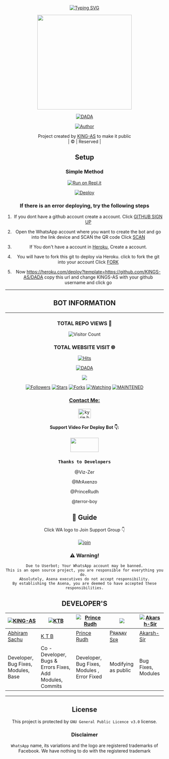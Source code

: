 <div align="center">

[![Typing SVG](https://readme-typing-svg.herokuapp.com?color=%23000BF7&lines=%F0%9D%99%92%F0%9D%99%80%F0%9D%99%87%F0%9D%98%BE%F0%9D%99%8A%F0%9D%99%88%F0%9D%99%80+%F0%9D%99%8F%F0%9D%99%8A+%F0%9D%98%BF%F0%9D%98%BC%F0%9D%98%BF%F0%9D%98%BC+%F0%9D%98%BD%F0%9D%99%82%F0%9D%99%88+%F0%9D%98%BD%F0%9D%99%8A%F0%9D%99%8F;%F0%9D%98%BE%F0%9D%99%8D%F0%9D%99%80%F0%9D%98%BC%F0%9D%99%8F%F0%9D%99%80+%F0%9D%98%BD%F0%9D%99%94+%F0%9D%98%BC%F0%9D%98%BD%F0%9D%99%83%F0%9D%99%84%F0%9D%99%8D%F0%9D%98%BC%F0%9D%99%88+%F0%9D%99%8E%F0%9D%98%BC%F0%9D%98%BE%F0%9D%99%83%F0%9D%99%90;%F0%9D%99%8F%F0%9D%99%83%F0%9D%98%BC%F0%9D%99%89%F0%9D%99%86%F0%9D%99%8E+%F0%9D%99%8F%F0%9D%99%8A+%F0%9D%99%88%F0%9D%99%94+%F0%9D%98%BF%F0%9D%99%80%F0%9D%99%91%F0%9D%99%80%F0%9D%99%87%F0%9D%99%8A%F0%9D%99%8B%F0%9D%99%80%F0%9D%99%8D%F0%9D%99%8E;%F0%9D%99%8B%F0%9D%99%8D%F0%9D%99%84%F0%9D%99%89%F0%9D%98%BE%F0%9D%99%80+%F0%9D%99%8D%F0%9D%99%90%F0%9D%98%BF%F0%9D%99%83+%F0%9D%98%BC%F0%9D%99%89%F0%9D%98%BF+%F0%9D%99%8F%F0%9D%99%80%F0%9D%99%8D%F0%9D%99%8D%F0%9D%99%8A%F0%9D%99%8D+%F0%9D%98%BD%F0%9D%99%8A%F0%9D%99%94+%F0%9D%98%BC%F0%9D%99%89%F0%9D%98%BF;%F0%9D%99%91%F0%9D%99%84%F0%9D%99%95+%F0%9D%99%95%F0%9D%99%80%F0%9D%99%8D++%F0%9D%98%BC%F0%9D%99%89%F0%9D%98%BF+%F0%9D%99%88%F0%9D%99%8D+%F0%9D%98%BC%F0%9D%99%93%F0%9D%99%80%F0%9D%99%89%F0%9D%99%95%F0%9D%99%8A)](https://github.com/KINGS-AS/DADA)

 
 </a>
</p>
<div align="center">
  <img border-radius: 15px src="https://i.imgur.com/sseIn7b.jpeg" width="300" height="300"/>
  <p align="center">
<a href="#"><img title="DADA" src="https://img.shields.io/badge/DADA-green?colorA=%23ff0000&colorB=%23017e40&style=for-the-badge"></a>
</p>
  <p align="center">
<a href="https://github.com/KINGS-AS"><img title="Author" src="https://img.shields.io/badge/Author-KINGS-AS/DADA?color=blue&style=for-the-badge&logo=whatsapp"></a>
</p>
</div>
<p align="center">
Project created by <a href="https://github.com/KINGS-AS">KING-AS</a> to make it public
    <br>
       | © |
        Reserved |
    <br> 
</p>

## Setup
<div align="center">

  ### Simple Method
  
[![Run on Repl.it](https://repl.it/badge/github/quiec/whatsAlfa)](https://replit.com/@KINGS-AS/DADA-QR)

[![Deploy](https://www.herokucdn.com/deploy/button.svg)](https://heroku.com/deploy?template=https://github.com/KINGS-AS/DADA)
     </div>

  ### If there is an error deploying, try the following steps

1. If you dont have a github account create a account. Click [GITHUB SIGN UP](https://github.com/signup/)

2. Open the WhatsApp account where you want to create the bot and go into the link device and SCAN the QR code Click [SCAN](https://replit.com/@KINGS-AS/DADA)
 
3. If You don't have a account in [Heroku](https://signup.heroku.com/), Create a account.

4. You will have to fork this git to deploy via Heroku.
  click to fork the git into your account
 Click [FORK](https://github.com/KINGS-AS/DADA/fork)

5. Now https://heroku.com/deploy?template=https://github.com/KINGS-AS/DADA copy this url and change KINGS-AS with your github username and click go<br>

----

## BOT INFORMATION

------


  ### TOTAL REPO VIEWS 🔮

![Visitor Count](https://profile-counter.glitch.me/KINGS-AS/count.svg)
  
### TOTAL WEBSITE VISIT 🌐
  [![Hits](https://hits.seeyoufarm.com/api/count/incr/badge.svg?url=https://rdx-whtsapp-bot-website.yolasite.com/&count_bg=%2379C83D&title_bg=%23030303&icon=webauthn.svg&icon_color=%23FFFAFA&title=WEBSITE+VISITORS&edge_flat=false)](https://rdx-whtsapp-bot-website.yolasite.com/)


[![DADA](https://readme-typing-svg.herokuapp.com?font=&color=%23001FF7&vCenter=true&multiline=true&height=80&lines=DADA+BGM+BOT+REPO;Thanks+To+All)](NOTHING)


  <p align="center">
  <a href="httsp://github.com/KINGS-AS/DADA">
    <img src="https://img.shields.io/github/repo-size/KINGS-AS/DADA?color=green&label=Repo%20total%20size&style=plastic">
<p align="center">
<a href="https://github.com/KINGS-AS/followers"><img title="Followers" src="https://img.shields.io/github/followers/KINGS-AS?color=blue&style=flat-square"></a>
<a href="https://github.com/KINGS-AS/DADA/stargazers/"><img title="Stars" src="https://img.shields.io/github/stars/KINGS-AS/DADA?color=blue&style=flat-square"></a>
<a href="https://github.com/KINGS-AS/DADA/network/members"><img title="Forks" src="https://img.shields.io/github/forks/KINGS-AS/DADA?color=blue&style=flat-square"></a>
<a href="https://github.com/KINGS-AS/DADA/watchers"><img title="Watching" src="https://img.shields.io/github/watchers/KINGS-AS/DADA?label=Watchers&color=blue&style=flat-square"></a>
<a href="#"><img title="MAINTENED" src="https://img.shields.io/badge/UNMAINTENED-YES-blue.svg"</a>
</p>
<h3 align="center">Contact Me:</h3>
<p align="center">
<a href="https://instagram.com/king_as__ofc" target="blank"><img align="center" src="https://cdn.jsdelivr.net/npm/simple-icons@3.0.1/icons/instagram.svg" alt="kyrie.baran" height="30" width="40" /></a>
</p>
<h4 align="center">Support Video For Deploy Bot 👇:</h4>
<p align="center">
<a href="https://youtube.com/c/PrinceRudh" target="blank"><img align="center" src="https://upload.wikimedia.org/wikipedia/commons/thumb/e/e1/Logo_of_YouTube_%282015-2017%29.svg/1200px-Logo_of_YouTube_%282015-2017%29.svg.png" height="45" width="90" /></a>
</p>

### ```Thanks to Developers```

@Viz-Zer

@MrAxenzo

@PrinceRudh

@terror-boy

## 📢 Guide
Click WA logo to Join Support Group 👇
    <br>
<br>
  [![join](https://github.com/Alien-alfa/PublicBot/blob/main/wlogo.svg.png)](https://chat.whatsapp.com/GQKFAsYW10VCJqP0pRs4gb)
  <div align="center">
       
  </div>
  


### ⚠️ Warning! 
```
Due to Userbot; Your WhatsApp account may be banned.
This is an open source project, you are responsible for everything you do. 
Absolutely, Asena executives do not accept responsibility.
By establishing the Asena, you are deemed to have accepted these responsibilities.
```

## DEVELOPER'S

 <div align="center">
    
 [![KING-AS](https://github.com/KINGS-AS.png?size=100)](https://king-as.github.io)| [![KTB](https://imgur.com/lgvPieA.png?size=100)](https://terror-boy.github.io)  |  [![Prince Rudh](https://github.com/PrinceRudh.png?size=100)](https://github.com/PrinceRudh) | [![](https://github.com/Viz-Zer.png?size=100)](https://github.com/Viz-Zer) | [![Akarsh-Sir](https://github.com/MrAxenzo.png?size=100)](https://github.com/MrAxenzo) 
----|----|----|----|----
[Abhiram Sachu](https://github.com/KINGS-AS) | [ K T B ](https://github.com/terror-boy) | [Prince Rudh](https://github.com/PrinceRudh) | [Pʀᴀɴᴀᴠ Sᴇʀ](https://github.com/Viz-Zer) | [Akarsh-Sir](https://github.com/MrAxenzo) 
Developer, Bug Fixes, Modules, Base |  Co -Developer, Bugs & Errors Fixes, Add Modules, Commits | Developer, Bug Fixes, Modules , Error Fixed | Modifying  as   public | Bug Fixes, Modules
  </div>
    
-----------

    


## License
This project is protected by `GNU General Public Licence v3.0` license.

### Disclaimer
`WhatsApp` name, its variations and the logo are registered trademarks of Facebook. We have nothing to do with the registered trademark

